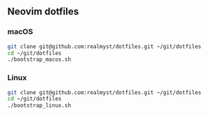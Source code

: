 ## Neovim dotfiles

### macOS
```bash
git clone git@github.com:realmyst/dotfiles.git ~/git/dotfiles
cd ~/git/dotfiles
./bootstrap_macos.sh
```

### Linux
```bash
git clone git@github.com:realmyst/dotfiles.git ~/git/dotfiles
cd ~/git/dotfiles
./bootstrap_linux.sh
```
